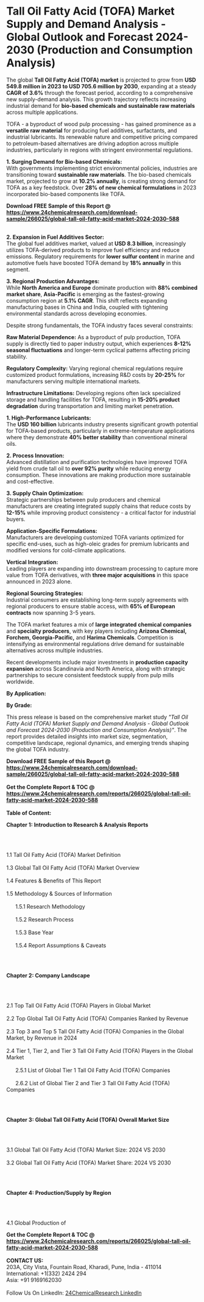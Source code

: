 <h1>Tall Oil Fatty Acid (TOFA) Market Supply and Demand Analysis - Global Outlook and Forecast 2024-2030 (Production and Consumption Analysis)</h1><p>The global <strong>Tall Oil Fatty Acid (TOFA) market</strong> is projected to grow from <strong>USD 549.8 million in 2023 to USD 705.6 million by 2030</strong>, expanding at a steady <strong>CAGR of 3.6%</strong> through the forecast period, according to a comprehensive new supply-demand analysis. This growth trajectory reflects increasing industrial demand for <strong>bio-based chemicals and sustainable raw materials</strong> across multiple applications.</p><p>TOFA - a byproduct of wood pulp processing - has gained prominence as a <strong>versatile raw material</strong> for producing fuel additives, surfactants, and industrial lubricants. Its renewable nature and competitive pricing compared to petroleum-based alternatives are driving adoption across multiple industries, particularly in regions with stringent environmental regulations.</p><p><strong>1. Surging Demand for Bio-based Chemicals:</strong><br>
With governments implementing strict environmental policies, industries are transitioning toward <strong>sustainable raw materials</strong>. The bio-based chemicals market, projected to grow at <strong>10.2% annually</strong>, is creating strong demand for TOFA as a key feedstock. Over <strong>28% of new chemical formulations</strong> in 2023 incorporated bio-based components like TOFA.</p><div><b>Download FREE Sample of this Report @ 
            <a href="https://www.24chemicalresearch.com/download-sample/266025/global-tall-oil-fatty-acid-market-2024-2030-588">
            https://www.24chemicalresearch.com/download-sample/266025/global-tall-oil-fatty-acid-market-2024-2030-588</a></b></div><br><p><strong>2. Expansion in Fuel Additives Sector:</strong><br>
The global fuel additives market, valued at <strong>USD 8.3 billion</strong>, increasingly utilizes TOFA-derived products to improve fuel efficiency and reduce emissions. Regulatory requirements for <strong>lower sulfur content</strong> in marine and automotive fuels have boosted TOFA demand by <strong>18% annually</strong> in this segment.</p><p><strong>3. Regional Production Advantages:</strong><br>
While <strong>North America and Europe</strong> dominate production with <strong>88% combined market share</strong>, <strong>Asia-Pacific</strong> is emerging as the fastest-growing consumption region at <strong>5.1% CAGR</strong>. This shift reflects expanding manufacturing bases in China and India, coupled with tightening environmental standards across developing economies.</p><p>Despite strong fundamentals, the TOFA industry faces several constraints:</p><p><strong>Raw Material Dependence:</strong> As a byproduct of pulp production, TOFA supply is directly tied to paper industry output, which experiences <strong>8-12% seasonal fluctuations</strong> and longer-term cyclical patterns affecting pricing stability.</p><p><strong>Regulatory Complexity:</strong> Varying regional chemical regulations require customized product formulations, increasing R&amp;D costs by <strong>20-25%</strong> for manufacturers serving multiple international markets.</p><p><strong>Infrastructure Limitations:</strong> Developing regions often lack specialized storage and handling facilities for TOFA, resulting in <strong>15-20% product degradation</strong> during transportation and limiting market penetration.</p><p><strong>1. High-Performance Lubricants:</strong><br>
The <strong>USD 160 billion</strong> lubricants industry presents significant growth potential for TOFA-based products, particularly in extreme-temperature applications where they demonstrate <strong>40% better stability</strong> than conventional mineral oils.</p><p><strong>2. Process Innovation:</strong><br>
Advanced distillation and purification technologies have improved TOFA yield from crude tall oil to <strong>over 92% purity</strong> while reducing energy consumption. These innovations are making production more sustainable and cost-effective.</p><p><strong>3. Supply Chain Optimization:</strong><br>
Strategic partnerships between pulp producers and chemical manufacturers are creating integrated supply chains that reduce costs by <strong>12-15%</strong> while improving product consistency - a critical factor for industrial buyers.</p><p><strong>Application-Specific Formulations:</strong><br>
	Manufacturers are developing customized TOFA variants optimized for specific end-uses, such as high-oleic grades for premium lubricants and modified versions for cold-climate applications.</p><p><strong>Vertical Integration:</strong><br>
	Leading players are expanding into downstream processing to capture more value from TOFA derivatives, with <strong>three major acquisitions</strong> in this space announced in 2023 alone.</p><p><strong>Regional Sourcing Strategies:</strong><br>
	Industrial consumers are establishing long-term supply agreements with regional producers to ensure stable access, with <strong>65% of European contracts</strong> now spanning 3-5 years.</p><p>The TOFA market features a mix of <strong>large integrated chemical companies</strong> and <strong>specialty producers</strong>, with key players including <strong>Arizona Chemical, Forchem, Georgia-Pacific,</strong> and <strong>Harima Chemicals</strong>. Competition is intensifying as environmental regulations drive demand for sustainable alternatives across multiple industries.</p><p>Recent developments include major investments in <strong>production capacity expansion</strong> across Scandinavia and North America, along with strategic partnerships to secure consistent feedstock supply from pulp mills worldwide.</p><p><strong>By Application:</strong></p><p><strong>By Grade:</strong></p><p>This press release is based on the comprehensive market study <em>"Tall Oil Fatty Acid (TOFA) Market Supply and Demand Analysis - Global Outlook and Forecast 2024-2030 (Production and Consumption Analysis)"</em>. The report provides detailed insights into market size, segmentation, competitive landscape, regional dynamics, and emerging trends shaping the global TOFA industry.</p><div><b>Download FREE Sample of this Report @ 
            <a href="https://www.24chemicalresearch.com/download-sample/266025/global-tall-oil-fatty-acid-market-2024-2030-588">
            https://www.24chemicalresearch.com/download-sample/266025/global-tall-oil-fatty-acid-market-2024-2030-588</a></b></div><br><div><b>Get the Complete Report & TOC @ 
            <a href="https://www.24chemicalresearch.com/reports/266025/global-tall-oil-fatty-acid-market-2024-2030-588">
            https://www.24chemicalresearch.com/reports/266025/global-tall-oil-fatty-acid-market-2024-2030-588</a></b></div><br>
            <b>Table of Content:</b><p><p><strong>Chapter 1: Introduction to Research &amp; Analysis Reports</strong></p><br />
<br />
<p>1.1 Tall Oil Fatty Acid (TOFA)  Market Definition<br /><br />
1.3 Global Tall Oil Fatty Acid (TOFA)  Market Overview<br /><br />
1.4 Features &amp; Benefits of This Report<br /><br />
1.5 Methodology &amp; Sources of Information<br /><br />
&nbsp;&nbsp;&nbsp;&nbsp;&nbsp; 1.5.1 Research Methodology<br /><br />
&nbsp;&nbsp;&nbsp;&nbsp;&nbsp; 1.5.2 Research Process<br /><br />
&nbsp;&nbsp;&nbsp;&nbsp;&nbsp; 1.5.3 Base Year<br /><br />
&nbsp;&nbsp;&nbsp;&nbsp;&nbsp; 1.5.4 Report Assumptions &amp; Caveats</p><br />
<br />
<p><strong>Chapter 2: Company Landscape</strong></p><br />
<br />
<p>2.1 Top Tall Oil Fatty Acid (TOFA)  Players in Global Market<br /><br />
2.2 Top Global Tall Oil Fatty Acid (TOFA)  Companies Ranked by Revenue<br /><br />
2.3 Top 3 and Top 5 Tall Oil Fatty Acid (TOFA)  Companies in the Global Market, by Revenue in 2024<br /><br />
2.4 Tier 1, Tier 2, and Tier 3 Tall Oil Fatty Acid (TOFA)  Players in the Global Market<br /><br />
&nbsp;&nbsp;&nbsp;&nbsp;&nbsp; 2.5.1 List of Global Tier 1 Tall Oil Fatty Acid (TOFA)  Companies<br /><br />
&nbsp;&nbsp;&nbsp;&nbsp;&nbsp; 2.6.2 List of Global Tier 2 and Tier 3 Tall Oil Fatty Acid (TOFA)  Companies</p><br />
<br />
<p><strong>Chapter 3: Global Tall Oil Fatty Acid (TOFA)  Overall Market Size</strong></p><br />
<br />
<p>3.1 Global Tall Oil Fatty Acid (TOFA)  Market Size: 2024 VS 2030<br /><br />
3.2 Global Tall Oil Fatty Acid (TOFA)  Market Share: 2024 VS 2030</p><br />
<br />
<p><strong>Chapter 4: Production/Supply by Region</strong></p><br />
<br />
<p>4.1 Global Production of </p><div><b>Get the Complete Report & TOC @ 
            <a href="https://www.24chemicalresearch.com/reports/266025/global-tall-oil-fatty-acid-market-2024-2030-588">
            https://www.24chemicalresearch.com/reports/266025/global-tall-oil-fatty-acid-market-2024-2030-588</a></b></div><br><b>CONTACT US:</b><br>
            203A, City Vista, Fountain Road, Kharadi, Pune, India - 411014<br>
            International: +1(332) 2424 294<br>
            Asia: +91 9169162030 <br><br>
            Follow Us On LinkedIn: <a href="https://www.linkedin.com/company/24chemicalresearch/">24ChemicalResearch LinkedIn</a>
